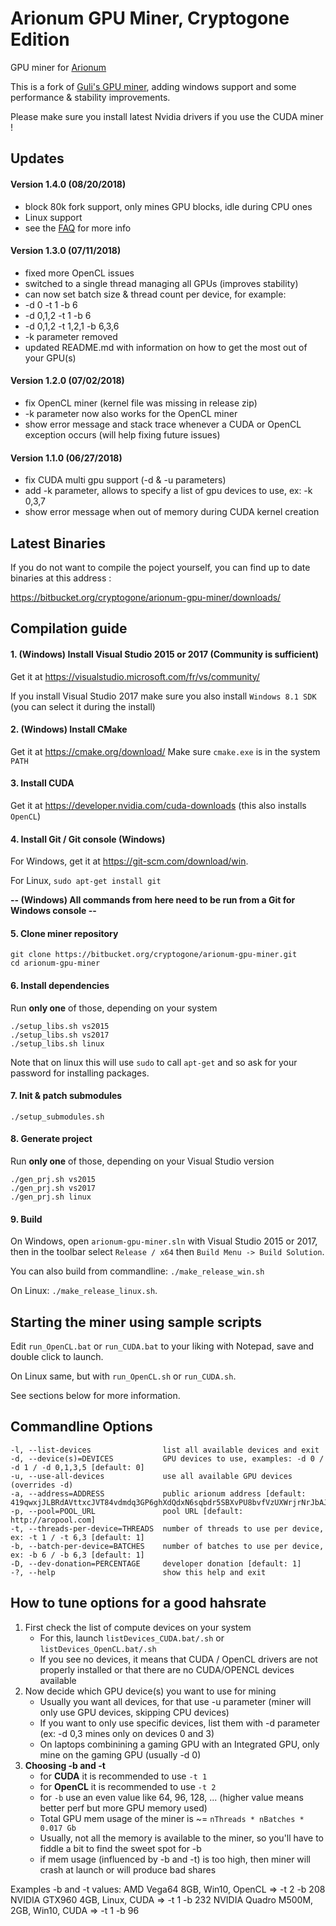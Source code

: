 
# Arionum GPU Miner, Cryptogone Edition #
GPU miner for [Arionum](https://www.arionum.com/)

This is a fork of [Guli's GPU miner](https://bitbucket.org/guli13/arionum-gpu-miner/src), adding windows support and some performance & stability improvements.

Please make sure you install latest Nvidia drivers if you use the CUDA miner !

## Updates

#### Version 1.4.0 (08/20/2018)
* block 80k fork support, only mines GPU blocks, idle during CPU ones
* Linux support
* see the [FAQ](https://bitbucket.org/cryptogone/arionum-gpu-miner/faq.md) for more info

#### Version 1.3.0 (07/11/2018)
* fixed more OpenCL issues
* switched to a single thread managing all GPUs (improves stability)
* can now set batch size & thread count per device, for example:
*  -d 0 -t 1 -b 6
*  -d 0,1,2 -t 1 -b 6
*  -d 0,1,2 -t 1,2,1 -b 6,3,6
* -k parameter removed
* updated README.md with information on how to get the most out of your GPU(s)

#### Version 1.2.0 (07/02/2018)
* fix OpenCL miner (kernel file was missing in release zip)
* -k parameter now also works for the OpenCL miner
* show error message and stack trace whenever a CUDA or OpenCL exception occurs (will help fixing future issues)

#### Version 1.1.0 (06/27/2018)
* fix CUDA multi gpu support (-d & -u parameters)
* add -k parameter, allows to specify a list of gpu devices to use, ex: -k 0,3,7
* show error message when out of memory during CUDA kernel creation

## Latest Binaries
If you do not want to compile the poject yourself, you can find up to date binaries at this address :

https://bitbucket.org/cryptogone/arionum-gpu-miner/downloads/

## Compilation guide
#### 1. (Windows) Install Visual Studio 2015 or 2017 (Community is sufficient)
Get it at https://visualstudio.microsoft.com/fr/vs/community/

If you install Visual Studio 2017 make sure you also install ```Windows 8.1 SDK``` (you can select it during the install)

#### 2. (Windows) Install CMake
Get it at https://cmake.org/download/
Make sure ```cmake.exe``` is in the system ```PATH```

#### 3. Install CUDA
Get it at https://developer.nvidia.com/cuda-downloads (this also installs ``OpenCL``)

#### 4. Install Git / Git console (Windows)
For Windows, get it at https://git-scm.com/download/win.

For Linux, ``sudo apt-get install git``

**-- (Windows) All commands from here need to be run from a Git for Windows console --**

#### 5. Clone miner repository
    git clone https://bitbucket.org/cryptogone/arionum-gpu-miner.git
    cd arionum-gpu-miner
    
#### 6. Install dependencies 
Run **only one** of those, depending on your system

    ./setup_libs.sh vs2015
    ./setup_libs.sh vs2017
    ./setup_libs.sh linux

Note that on linux this will use ``sudo`` to call ``apt-get`` and so ask for your password for installing packages.

#### 7. Init & patch submodules
    ./setup_submodules.sh
    
#### 8. Generate project
Run **only one** of those, depending on your Visual Studio version

    ./gen_prj.sh vs2015
    ./gen_prj.sh vs2017
    ./gen_prj.sh linux
    
#### 9. Build
On Windows, open ```arionum-gpu-miner.sln``` with Visual Studio 2015 or 2017, then in the toolbar select ```Release / x64``` then ```Build Menu -> Build Solution```.

You can also build from commandline: ``./make_release_win.sh``

On Linux: ``./make_release_linux.sh``.

## Starting the miner using sample scripts

Edit ``run_OpenCL.bat`` or ``run_CUDA.bat`` to your liking with Notepad, save and double click to launch.

On Linux same, but with ``run_OpenCL.sh`` or ``run_CUDA.sh``.

See sections below for more information.

## Commandline Options

    -l, --list-devices                list all available devices and exit
    -d, --device(s)=DEVICES           GPU devices to use, examples: -d 0 / -d 1 / -d 0,1,3,5 [default: 0]
    -u, --use-all-devices             use all available GPU devices (overrides -d)
    -a, --address=ADDRESS             public arionum address [default: 419qwxjJLBRdAVttxcJVT84vdmdq3GP6ghXdQdxN6sqbdr5SBXvPU8bvfVzUXWrjrNrJbAJCvW9JYDWvxenus1pK]
    -p, --pool=POOL_URL               pool URL [default: http://aropool.com]
    -t, --threads-per-device=THREADS  number of threads to use per device, ex: -t 1 / -t 6,3 [default: 1]
    -b, --batch-per-device=BATCHES    number of batches to use per device, ex: -b 6 / -b 6,3 [default: 1]
    -D, --dev-donation=PERCENTAGE     developer donation [default: 1]
    -?, --help                        show this help and exit

## How to tune options for a good hahsrate

1. First check the list of compute devices on your system
    * For this, launch ``listDevices_CUDA.bat/.sh`` or ``listDevices_OpenCL.bat/.sh``
    * If you see no devices, it means that CUDA / OpenCL drivers are not properly installed or that there are no CUDA/OPENCL devices available
2. Now decide which GPU device(s) you want to use for mining
    * Usually you want all devices, for that use -u parameter (miner will only use GPU devices, skipping CPU devices)
    * If you want to only use specific devices, list them with -d parameter (ex: -d 0,3 mines only on devices 0 and 3)
    * On laptops combinining a gaming GPU with an Integrated GPU, only mine on the gaming GPU (usually -d 0)
3. **Choosing -b and -t**
    * for **CUDA** it is recommended to use ``-t 1``
    * for **OpenCL** it is recommended to use ``-t 2``
    * for ``-b`` use an even value like 64, 96, 128, ... (higher value means better perf but more GPU memory used)
    * Total GPU mem usage of the miner is ~= ``nThreads * nBatches * 0.017 Gb``
    * Usually, not all the memory is available to the miner, so you'll have to fiddle a bit to find the sweet spot for -b
    * if mem usage (influenced by -b and -t) is too high, then miner will crash at launch or will produce bad shares

Examples -b and -t values:
    AMD Vega64           8GB, Win10, OpenCL => -t 2 -b 208
    NVIDIA GTX960        4GB, Linux, CUDA   => -t 1 -b 232
    NVIDIA Quadro M500M, 2GB, Win10, CUDA   => -t 1 -b 96
